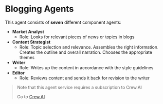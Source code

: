 # Blogging Agents

This agent consists of **seven** different component agents:

- **Market Analyst**
     - Role: Looks for relevant pieces of news or topics in blogs
- **Content Strategist**
    - Role: Topic selection and relevance. Assembles the right information. Creates the outline and overall narration. Chooses the appropriate themes
- **Writer**
    - Role: Writes up the content in accordance with the style guidelines
- **Editor**
    - Role: Reviews content and sends it back for revision to the writer

> Note that this agent service requires a subscription to Crew.AI 
>
> Go to [Crew.AI](https://app.crewai.com)

